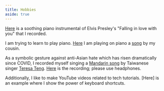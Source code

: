 ```yaml
---
title: Hobbies
aside: true
---
```




[Here](https://youtu.be/nf7o6I_BETE) is a soothing piano instrumental of Elvis Presley's
"Falling in love with you" that I recorded.

I am trying to learn to play piano. 
[Here](https://youtu.be/tRbLFhNZF9c) I am playing on 
piano a [song](https://youtu.be/VXtDiSeqDqY)  by my cousin.

As  a symbolic gesture 
against anti-Asian hate which has risen dramatically since COVID,
I recorded myself singing a [Mandarin song](https://youtu.be/bv_cEeDlop0)
 by Taiwanese singer [Teresa Teng](https://en.wikipedia.org/wiki/Teresa_Teng).
[Here](https://youtu.be/86DAWrvN1t4) is the recording; please use headphones.


Additionally, I like to make YouTube videos related to tech tutorials.
[Here] is an example where I show the power of keyboard shortcuts.
